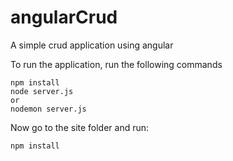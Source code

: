 # angularCrud

A simple crud application using angular

To run the application, run the following commands

```
npm install
node server.js
or
nodemon server.js
```

Now go to the site folder and run:

```
npm install

```